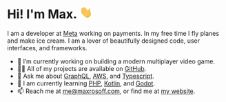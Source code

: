 <h1>Hi! I'm Max. <img src="https://raw.githubusercontent.com/ABSphreak/ABSphreak/master/gifs/Hi.gif" width="30" /></h1>

I am a developer at [Meta](https://www.metacareers.com/) working on payments. In my free time I fly planes and make ice cream. I am a lover of beautifully designed code, user interfaces, and frameworks.

- 🔭 I’m currently working on building a modern multiplayer video game.
- 👨‍💻 All of my projects are available on [GitHub](https://github.com/mrrosoff).
- 💬 Ask me about [GraphQL](https://graphql.org/), [AWS](https://aws.amazon.com/), and [Typescript](https://www.typescriptlang.org/).
- 🧠 I am currently learning [PHP](https://www.php.net/), [Kotlin](https://kotlinlang.org), and [Godot](https://godotengine.org/).
- 📫 Reach me at [me@maxrosoff.com](mailto:me@maxrosoff.com), or find me at [my website](https://maxrosoff.com).
